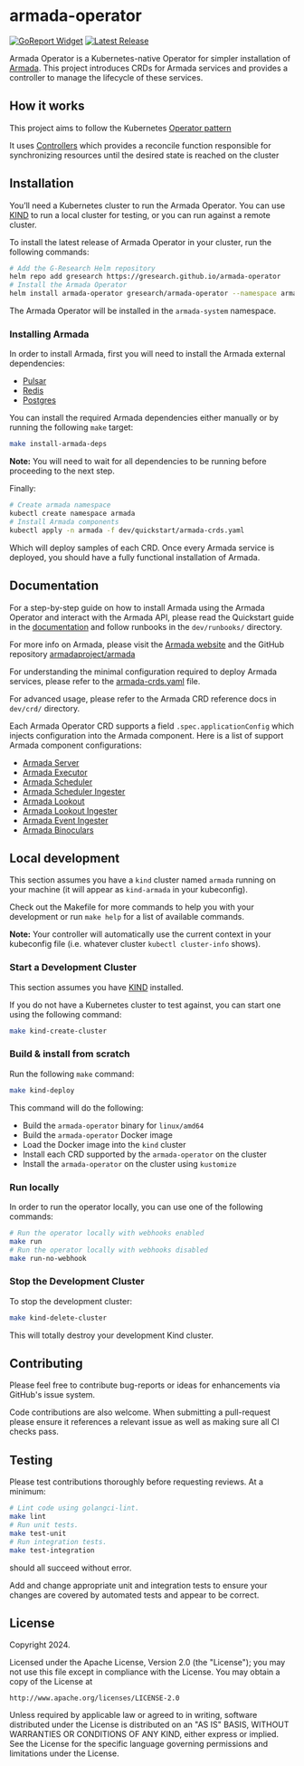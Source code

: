 # armada-operator

[![GoReport Widget]][GoReport Status]
[![Latest Release](https://img.shields.io/github/v/release/armadaproject/armada-operator?include_prereleases)](https://github.com/armadaproject/armada-operator/releases/latest)

[GoReport Widget]: https://goreportcard.com/badge/github.com/armadaproject/armada-operator
[GoReport Status]: https://goreportcard.com/report/github.com/armadaproject/armada-operator

Armada Operator is a Kubernetes-native Operator for simpler installation of [Armada](https://armadaproject.io).
This project introduces CRDs for Armada services and provides a controller to manage the lifecycle of these services.

## How it works
This project aims to follow the Kubernetes [Operator pattern](https://kubernetes.io/docs/concepts/extend-kubernetes/operator/)

It uses [Controllers](https://kubernetes.io/docs/concepts/architecture/controller/)
which provides a reconcile function responsible for synchronizing resources until the desired state is reached on the cluster

## Installation

You’ll need a Kubernetes cluster to run the Armada Operator. You can use
[KIND](https://sigs.k8s.io/kind) to run a local cluster for testing, or you
can run against a remote cluster.

To install the latest release of Armada Operator in your cluster, run the following commands:
```bash
# Add the G-Research Helm repository
helm repo add gresearch https://gresearch.github.io/armada-operator
# Install the Armada Operator
helm install armada-operator gresearch/armada-operator --namespace armada-system --create-namespace
```

The Armada Operator will be installed in the `armada-system` namespace.

### Installing Armada

In order to install Armada, first you will need to install the Armada external dependencies:
* [Pulsar](https://pulsar.apache.org/)
* [Redis](https://redis.io/)
* [Postgres](https://www.postgresql.org/)

You can install the required Armada dependencies either manually or by running the following `make` target:
```bash
make install-armada-deps
```

**Note:** You will need to wait for all dependencies to be running before proceeding to the next step.

Finally:
```bash
# Create armada namespace
kubectl create namespace armada
# Install Armada components
kubectl apply -n armada -f dev/quickstart/armada-crds.yaml
```

Which will deploy samples of each CRD. Once every Armada service is deployed,
you should have a fully functional installation of Armada.

## Documentation

For a step-by-step guide on how to install Armada using the Armada Operator and interact with the Armada API,
please read the Quickstart guide in the [documentation](./dev/quickstart/README.md) and follow runbooks in the `dev/runbooks/` directory.

For more info on Armada, please visit the [Armada website](https://armadaproject.io) and the GitHub repository [armadaproject/armada](https://github.com/armadaproject/armada)

For understanding the minimal configuration required to deploy Armada services, please refer to the [armada-crds.yaml](./dev/quickstart/armada-crds.yaml) file.

For advanced usage, please refer to the Armada CRD reference docs in `dev/crd/` directory.

Each Armada Operator CRD supports a field `.spec.applicationConfig` which injects configuration into the Armada component.
Here is a list of support Armada component configurations:
* [Armada Server](https://pkg.go.dev/github.com/armadaproject/armada/internal/armada/configuration#ArmadaConfig)
* [Armada Executor](https://pkg.go.dev/github.com/armadaproject/armada/internal/executor/configuration#ApplicationConfiguration)
* [Armada Scheduler](https://pkg.go.dev/github.com/armadaproject/armada/internal/scheduler/configuration#Configuration)
* [Armada Scheduler Ingester](https://pkg.go.dev/github.com/armadaproject/armada/internal/scheduleringester#Configuration)
* [Armada Lookout](https://pkg.go.dev/github.com/armadaproject/armada/internal/lookoutv2/configuration#LookoutV2Config)
* [Armada Lookout Ingester](https://pkg.go.dev/github.com/armadaproject/armada/internal/lookoutingesterv2/configuration#LookoutIngesterV2Configuration)
* [Armada Event Ingester](https://pkg.go.dev/github.com/armadaproject/armada/internal/eventingester/configuration#EventIngesterConfiguration)
* [Armada Binoculars](https://pkg.go.dev/github.com/armadaproject/armada/internal/binoculars/configuration#BinocularsConfig)

## Local development

This section assumes you have a `kind` cluster named `armada` running on your machine (it will appear as `kind-armada` in your kubeconfig).

Check out the Makefile for more commands to help you with your development or run `make help` for a list of available commands.

**Note:** Your controller will automatically use the current context in your 
kubeconfig file (i.e. whatever cluster `kubectl cluster-info` shows).

### Start a Development Cluster

This section assumes you have [KIND](https://sigs.k8s.io/kind) installed.

If you do not have a Kubernetes cluster to test against, you can start one using the following command:
```bash
make kind-create-cluster
```

### Build & install from scratch

Run the following `make` command:
```bash
make kind-deploy
```
This command will do the following:
- Build the `armada-operator` binary for `linux/amd64`
- Build the `armada-operator` Docker image
- Load the Docker image into the `kind` cluster
- Install each CRD supported by the `armada-operator` on the cluster
- Install the `armada-operator` on the cluster using `kustomize`

### Run locally

In order to run the operator locally, you can use one of the following commands:
```bash
# Run the operator locally with webhooks enabled
make run
# Run the operator locally with webhooks disabled
make run-no-webhook
```

### Stop the Development Cluster

To stop the development cluster:
```bash
make kind-delete-cluster
```

This will totally destroy your development Kind cluster.

## Contributing

Please feel free to contribute bug-reports or ideas for enhancements via 
GitHub's issue system. 

Code contributions are also welcome. When submitting a pull-request please 
ensure it references a relevant issue as well as making sure all CI checks 
pass.

## Testing

Please test contributions thoroughly before requesting reviews. At a minimum:
```bash
# Lint code using golangci-lint.
make lint
# Run unit tests.
make test-unit
# Run integration tests.
make test-integration
```
should all succeed without error. 

Add and change appropriate unit and integration tests to ensure your changes 
are covered by automated tests and appear to be correct.

## License

Copyright 2024.

Licensed under the Apache License, Version 2.0 (the "License");
you may not use this file except in compliance with the License.
You may obtain a copy of the License at

    http://www.apache.org/licenses/LICENSE-2.0

Unless required by applicable law or agreed to in writing, software
distributed under the License is distributed on an "AS IS" BASIS,
WITHOUT WARRANTIES OR CONDITIONS OF ANY KIND, either express or implied.
See the License for the specific language governing permissions and
limitations under the License.

